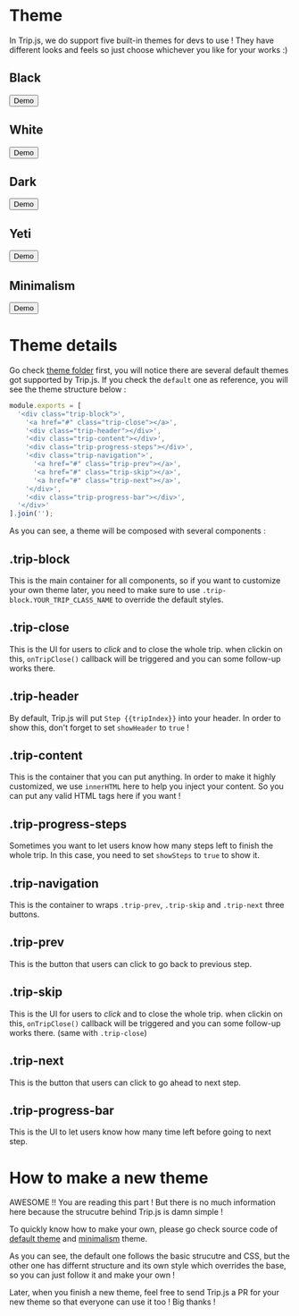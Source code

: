 # Theme

In Trip.js, we do support five built-in themes for devs to use ! They have different looks and feels so just choose whichever you like for your works :)

## Black

<button class="documentation-theme-black step1">Demo</button>

## White

<button class="documentation-theme-white step1">Demo</button>

## Dark

<button class="documentation-theme-dark step1">Demo</button>

## Yeti

<button class="documentation-theme-yeti step1">Demo</button>

## Minimalism

<button class="documentation-theme-minimalism step1">Demo</button>

# Theme details

Go check [theme folder](https://github.com/EragonJ/Trip.js/tree/master/src/themes) first, you will notice there are several default themes got supported by Trip.js. If you check the `default` one as reference, you will see the theme structure below : 

```javascript
module.exports = [
  '<div class="trip-block">',
    '<a href="#" class="trip-close"></a>',
    '<div class="trip-header"></div>',
    '<div class="trip-content"></div>',
    '<div class="trip-progress-steps"></div>',
    '<div class="trip-navigation">',
      '<a href="#" class="trip-prev"></a>',
      '<a href="#" class="trip-skip"></a>',
      '<a href="#" class="trip-next"></a>',
    '</div>',
    '<div class="trip-progress-bar"></div>',
  '</div>'
].join('');
```

As you can see, a theme will be composed with several components :

## .trip-block

This is the main container for all components, so if you want to customize your own theme later, you need to make sure to use `.trip-block.YOUR_TRIP_CLASS_NAME` to override the default styles.

## .trip-close

This is the UI for users to *click* and to close the whole trip. when clickin on this, `onTripClose()` callback will be triggered and you can some follow-up works there.

## .trip-header

By default, Trip.js will put `Step {{tripIndex}}` into your header. In order to show this, don't forget to set `showHeader` to `true` !

## .trip-content

This is the container that you can put anything. In order to make it highly customized, we use `innerHTML` here to help you inject your content. So you can put any valid HTML tags here if you want !

## .trip-progress-steps

Sometimes you want to let users know how many steps left to finish the whole trip. In this case, you need to set `showSteps` to `true` to show it.

## .trip-navigation

This is the container to wraps `.trip-prev`, `.trip-skip` and `.trip-next` three buttons.

## .trip-prev

This is the button that users can click to go back to previous step.

## .trip-skip

This is the UI for users to *click* and to close the whole trip. when clickin on this, `onTripClose()` callback will be triggered and you can some follow-up works there. (same with `.trip-close`)

## .trip-next

This is the button that users can click to go ahead to next step.

## .trip-progress-bar

This is the UI to let users know how many time left before going to next step.

# How to make a new theme 

AWESOME !! You are reading this part ! But there is no much information here because the strucutre behind Trip.js is damn simple !

To quickly know how to make your own, please go check source code of [default theme](https://github.com/EragonJ/Trip.js/tree/master/src/themes/default) and [minimalism](https://github.com/EragonJ/Trip.js/tree/master/src/themes/minimalism) theme.

As you can see, the default one follows the basic strucutre and CSS, but the other one has differnt structure and its own style which overrides the base, so you can just follow it and make your own !

Later, when you finish a new theme, feel free to send Trip.js a PR for your new theme so that everyone can use it too ! Big thanks !
